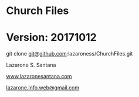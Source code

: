 # Church Files
# Version: 20171012
git clone git@github.com:lazaroness/ChurchFiles.git

Lazarone S. Santana

www.lazaronesantana.com

lazarone.info.web@gmail.com
